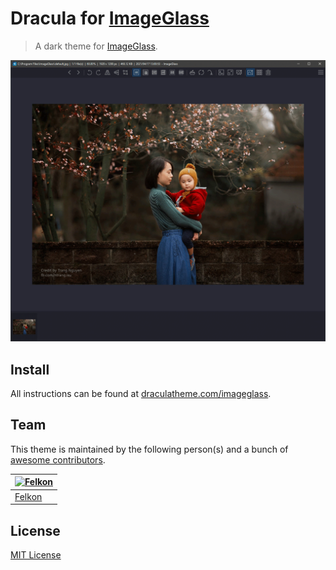 # Dracula for [ImageGlass](https://imageglass.org/)

> A dark theme for [ImageGlass](https://imageglass.org/).

![Screenshot](./screenshot.png)

## Install

All instructions can be found at [draculatheme.com/imageglass](https://draculatheme.com/imageglass).

## Team

This theme is maintained by the following person(s) and a bunch of [awesome contributors](https://github.com/dracula/imageglass/graphs/contributors).

[![Felkon](https://github.com/felkonex.png?size=100)](https://github.com/FelkonEx) |
--- |
[Felkon](https://github.com/felkonex) |

## License

[MIT License](./LICENSE)